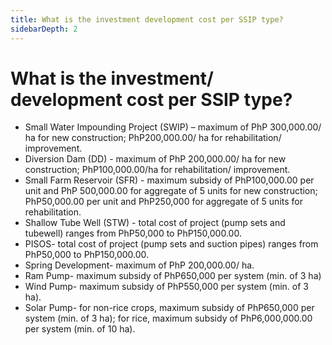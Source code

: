 ```yaml
---
title: What is the investment development cost per SSIP type?
sidebarDepth: 2
---
```


# What is the investment/ development cost per SSIP type?


 - Small Water Impounding Project (SWIP) – maximum of PhP 300,000.00/ ha for new construction; PhP200,000.00/ ha for rehabilitation/ improvement.
 - Diversion Dam (DD) - maximum of PhP 200,000.00/ ha for new construction; PhP100,000.00/ha for rehabilitation/ improvement.
 - Small Farm Reservoir (SFR) - maximum subsidy of PhP100,000.00 per unit and PhP 500,000.00 for aggregate of 5 units for new construction; PhP50,000.00 per unit and PhP250,000 for aggregate of 5 units for rehabilitation.
 - Shallow Tube Well (STW) - total cost of project (pump sets and tubewell) ranges from PhP50,000 to PhP150,000.00.
 - PISOS- total cost of project (pump sets and suction pipes) ranges from PhP50,000 to PhP150,000.00.
 - Spring Development- maximum of PhP 200,000.00/ ha.
 - Ram Pump- maximum subsidy of PhP650,000 per system (min. of 3 ha)
 - Wind Pump- maximum subsidy of PhP550,000 per system (min. of 3 ha).
 - Solar Pump- for non-rice crops, maximum subsidy of PhP650,000 per system (min. of 3 ha); for rice, maximum subsidy of PhP6,000,000.00 per system (min. of 10 ha).

